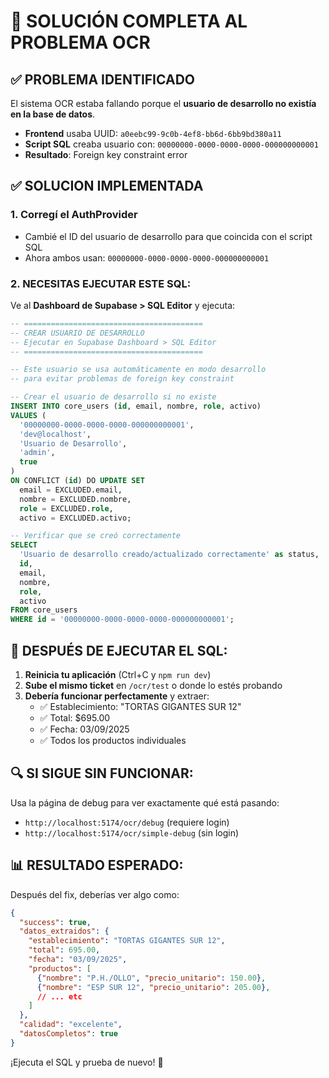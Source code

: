 # 🚀 SOLUCIÓN COMPLETA AL PROBLEMA OCR

## ✅ PROBLEMA IDENTIFICADO

El sistema OCR estaba fallando porque el **usuario de desarrollo no existía en la base de datos**.

- **Frontend** usaba UUID: `a0eebc99-9c0b-4ef8-bb6d-6bb9bd380a11` 
- **Script SQL** creaba usuario con: `00000000-0000-0000-0000-000000000001`
- **Resultado**: Foreign key constraint error

## ✅ SOLUCION IMPLEMENTADA

### 1. Corregí el AuthProvider
- Cambié el ID del usuario de desarrollo para que coincida con el script SQL
- Ahora ambos usan: `00000000-0000-0000-0000-000000000001`

### 2. NECESITAS EJECUTAR ESTE SQL:

Ve al **Dashboard de Supabase > SQL Editor** y ejecuta:

```sql
-- ========================================
-- CREAR USUARIO DE DESARROLLO
-- Ejecutar en Supabase Dashboard > SQL Editor
-- ========================================

-- Este usuario se usa automáticamente en modo desarrollo
-- para evitar problemas de foreign key constraint

-- Crear el usuario de desarrollo si no existe
INSERT INTO core_users (id, email, nombre, role, activo)
VALUES (
  '00000000-0000-0000-0000-000000000001',
  'dev@localhost',
  'Usuario de Desarrollo',
  'admin',
  true
)
ON CONFLICT (id) DO UPDATE SET
  email = EXCLUDED.email,
  nombre = EXCLUDED.nombre,
  role = EXCLUDED.role,
  activo = EXCLUDED.activo;

-- Verificar que se creó correctamente
SELECT
  'Usuario de desarrollo creado/actualizado correctamente' as status,
  id,
  email,
  nombre,
  role,
  activo
FROM core_users 
WHERE id = '00000000-0000-0000-0000-000000000001';
```

## 🎯 DESPUÉS DE EJECUTAR EL SQL:

1. **Reinicia tu aplicación** (Ctrl+C y `npm run dev`)
2. **Sube el mismo ticket** en `/ocr/test` o donde lo estés probando
3. **Debería funcionar perfectamente** y extraer:
   - ✅ Establecimiento: "TORTAS GIGANTES SUR 12"
   - ✅ Total: $695.00
   - ✅ Fecha: 03/09/2025
   - ✅ Todos los productos individuales

## 🔍 SI SIGUE SIN FUNCIONAR:

Usa la página de debug para ver exactamente qué está pasando:
- `http://localhost:5174/ocr/debug` (requiere login)
- `http://localhost:5174/ocr/simple-debug` (sin login)

## 📊 RESULTADO ESPERADO:

Después del fix, deberías ver algo como:

```json
{
  "success": true,
  "datos_extraidos": {
    "establecimiento": "TORTAS GIGANTES SUR 12",
    "total": 695.00,
    "fecha": "03/09/2025",
    "productos": [
      {"nombre": "P.H./OLLO", "precio_unitario": 150.00},
      {"nombre": "ESP SUR 12", "precio_unitario": 205.00},
      // ... etc
    ]
  },
  "calidad": "excelente",
  "datosCompletos": true
}
```

¡Ejecuta el SQL y prueba de nuevo! 🚀